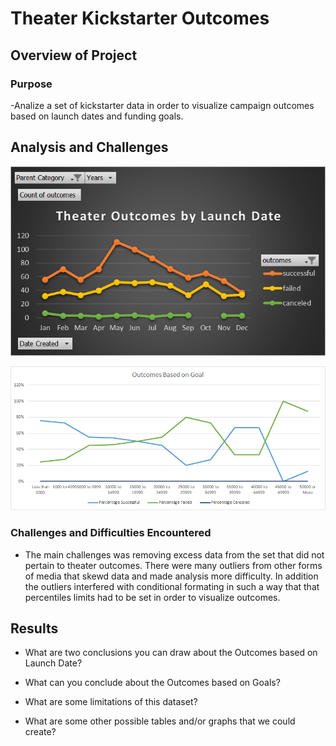 # Theater Kickstarter Outcomes 

## Overview of Project

### Purpose
-Analize a set of kickstarter data in order to visualize campaign outcomes based on launch dates and funding goals. 

## Analysis and Challenges

![Theater Outcomes based on Launce Date](./Images/Theater_Outcomes_vs_Launch.png)

![Comparison of Outcomes and Goals](./Images/Outcomes_vs_Goals.png)

### Challenges and Difficulties Encountered
- The main challenges was removing excess data from the set that did not pertain to theater outcomes. There were many outliers from other forms of media that skewd data and made analysis more difficulty. In addition the outliers interfered with conditional formating in such a way that that percentiles limits had to be set in order to visualize outcomes. 
## Results

- What are two conclusions you can draw about the Outcomes based on Launch Date?

- What can you conclude about the Outcomes based on Goals?

- What are some limitations of this dataset?

- What are some other possible tables and/or graphs that we could create?
